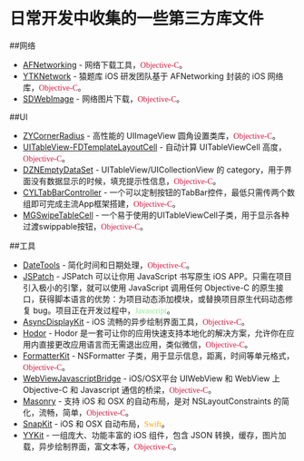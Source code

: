 # 日常开发中收集的一些第三方库文件

##网络
* [AFNetworking](https://github.com/AFNetworking/AFNetworking) - 网络下载工具，<font color=Crimson face="黑体">Objective-C</font>。
* [YTKNetwork](https://github.com/yuantiku/YTKNetwork) - 猿题库 iOS 研发团队基于 AFNetworking 封装的 iOS 网络库，<font color=Crimson face="黑体">Objective-C</font>。
* [SDWebImage](https://github.com/rs/SDWebImage) - 网络图片下载，<font color=Crimson face="黑体">Objective-C</font>。
	
	





##UI
* [ZYCornerRadius](https://github.com/liuzhiyi1992/ZYCornerRadius) - 高性能的 UIImageView 圆角设置类库，<font color=Crimson face="黑体">Objective-C</font>。
* [UITableView-FDTemplateLayoutCell](https://github.com/forkingdog/UITableView-FDTemplateLayoutCell) - 自动计算 UITableViewCell 高度，<font color=Crimson face="黑体">Objective-C</font>。
* [DZNEmptyDataSet](https://github.com/dzenbot/DZNEmptyDataSet) - UITableView/UICollectionView 的 category，用于界面没有数据显示的时候，填充提示性信息，<font color=Crimson face="黑体">Objective-C</font>。
* [CYLTabBarController](https://github.com/ChenYilong/CYLTabBarController) - 一个可以定制按钮的TabBar控件，最低只需传两个数组即可完成主流App框架搭建，<font color=Crimson face="黑体">Objective-C</font>。
* [MGSwipeTableCell](https://github.com/MortimerGoro/MGSwipeTableCell) - 一个易于使用的UITableViewCell子类，用于显示各种过渡swippable按钮，<font color=Crimson face="黑体">Objective-C</font>。
  





##工具
* [DateTools](https://github.com/MatthewYork/DateTools) - 简化时间和日期处理，<font color=Crimson face="黑体">Objective-C</font>。
* [JSPatch](https://github.com/bang590/JSPatch) - JSPatch 可以让你用 JavaScript 书写原生 iOS APP。只需在项目引入极小的引擎，就可以使用 JavaScript 调用任何 Objective-C 的原生接口，获得脚本语言的优势：为项目动态添加模块，或替换项目原生代码动态修复 bug。项目正在开发过程中，<font color=LightGreen face="黑体">Javascript</font>。
* [AsyncDisplayKit](https://github.com/facebook/AsyncDisplayKit) - iOS 流畅的异步绘制界面工具，<font color=Crimson face="黑体">Objective-C</font>。
* [Hodor](https://github.com/Aufree/Hodor) - Hodor 是一套可让你的应用快速支持本地化的解决方案，允许你在应用内直接更改应用语言而无需退出应用，类似微信，<font color=Crimson face="黑体">Objective-C</font>。
* [FormatterKit](https://github.com/mattt/FormatterKit) - NSFormatter 子类，用于显示信息，距离，时间等单元格式，<font color=Crimson face="黑体">Objective-C</font>。
* [WebViewJavascriptBridge](https://github.com/marcuswestin/WebViewJavascriptBridge) - iOS/OSX平台 UIWebView 和 WebView 上 Objective-C 和             Javascript 通信的桥梁，<font color=Crimson face="黑体">Objective-C</font>。
* [Masonry](https://github.com/SnapKit/Masonry) - 支持 iOS 和 OSX 的自动布局，是对 NSLayoutConstraints 的简化，流畅，简单，<font color=Crimson face="黑体">Objective-C</font>。
* [SnapKit](https://github.com/SnapKit/SnapKit) - iOS 和 OSX 自动布局，<font color=Orange face="黑体">Swift</font>。
* [YYKit](https://github.com/ibireme/YYKit) - 一组庞大、功能丰富的 iOS 组件，包含 JSON 转换，缓存，图片加载，异步绘制界面，富文本等，<font color=Crimson face="黑体">Objective-C</font>。